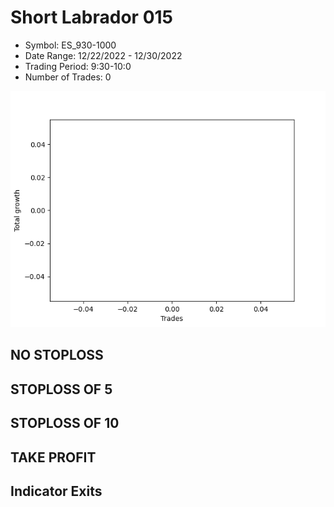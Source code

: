 # Short Labrador 015 
- Symbol: ES_930-1000
- Date Range: 12/22/2022 - 12/30/2022
- Trading Period: 9:30-10:0
- Number of Trades: 0

![Plot](ShortLabrador015ES_930-1000.png)
## NO STOPLOSS














## STOPLOSS OF 5














## STOPLOSS OF 10














## TAKE PROFIT











## Indicator Exits


